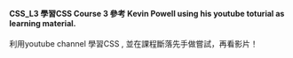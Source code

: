 #### CSS_L3 學習CSS Course 3 參考 Kevin Powell using his youtube toturial as learning material. 

利用youtube channel 學習CSS , 並在課程斷落先手做嘗試，再看影片！
